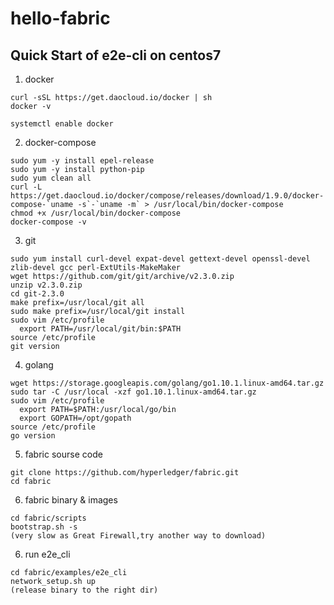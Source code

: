 # hello-fabric

## Quick Start of e2e-cli on centos7

1. docker
```
curl -sSL https://get.daocloud.io/docker | sh
docker -v

systemctl enable docker
```

2. docker-compose
```
sudo yum -y install epel-release
sudo yum -y install python-pip
sudo yum clean all
curl -L https://get.daocloud.io/docker/compose/releases/download/1.9.0/docker-compose-`uname -s`-`uname -m` > /usr/local/bin/docker-compose
chmod +x /usr/local/bin/docker-compose
docker-compose -v
```

3. git
```
sudo yum install curl-devel expat-devel gettext-devel openssl-devel zlib-devel gcc perl-ExtUtils-MakeMaker
wget https://github.com/git/git/archive/v2.3.0.zip
unzip v2.3.0.zip
cd git-2.3.0
make prefix=/usr/local/git all
sudo make prefix=/usr/local/git install
sudo vim /etc/profile
  export PATH=/usr/local/git/bin:$PATH
source /etc/profile
git version
```

4. golang
```
wget https://storage.googleapis.com/golang/go1.10.1.linux-amd64.tar.gz
sudo tar -C /usr/local -xzf go1.10.1.linux-amd64.tar.gz
sudo vim /etc/profile
  export PATH=$PATH:/usr/local/go/bin
  export GOPATH=/opt/gopath
source /etc/profile
go version
```

5. fabric sourse code
```
git clone https://github.com/hyperledger/fabric.git
cd fabric
```

6. fabric binary & images
```
cd fabric/scripts
bootstrap.sh -s
(very slow as Great Firewall,try another way to download)
```

6. run e2e_cli
```
cd fabric/examples/e2e_cli
network_setup.sh up
(release binary to the right dir)
```
